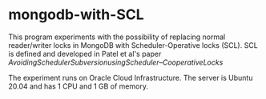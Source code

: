 # mongodb-with-SCL
This program experiments with the possibility of replacing normal reader/writer locks in MongoDB with Scheduler-Operative locks (SCL). 
SCL is defined and developed in Patel et al's paper $Avoiding Scheduler Subversion using Scheduler–Cooperative Locks$

The experiment runs on Oracle Cloud Infrastructure. The server is Ubuntu 20.04 and has 1 CPU and 1 GB of memory.
